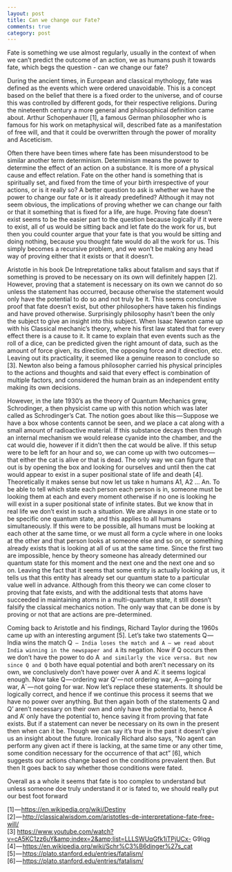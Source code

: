 ```yaml
---
layout: post
title: Can we change our Fate?
comments: true
category: post
---
```


Fate is something we use almost regularly, usually in the context of when we can’t predict the outcome of an action, we as humans push it towards fate, which begs the question - can we change our fate?

During the ancient times, in European and classical mythology, fate was defined as the events which were ordered unavoidable. This is a concept based on the belief that there is a fixed order to the universe, and of course this was controlled by different gods, for their respective religions. During the nineteenth century a more general and philosophical definition came about. Arthur Schopenhauer [1], a famous German philosopher who is
famous for his work on metaphysical will, described fate as a manifestation of free will, and that it could be overwritten through the power of morality and Asceticism.


Often there have been times where fate has been misunderstood to be similar another term determinism. Determinism means the power to determine the effect of an action on a substance. It is more of a physical cause and effect relation. Fate on the other hand is something that is spiritually set, and fixed from the time of your birth irrespective of your actions, or is it really so?
A better question to ask is whether we have the power to change our fate or is it already predefined? Although it may not seem obvious, the implications of proving whether we can change our faith or that it something that is fixed for a life, are huge. Proving fate doesn’t exist seems to be the easier part to the question because logically if it were to exist, all of us
would be sitting back and let fate do the work for us, but then you could counter argue that your fate is that you would be sitting and doing nothing, because you thought fate would do all the work for us. This simply becomes a recursive problem, and we won’t be making any head way of proving either that it exists or that it doesn’t.

Aristotle in his book De Intrepretatione talks about fatalism and says that if something is proved to be necessary on its own will definitely happen [2]. However, proving that a statement is necessary on its own we cannot do so unless the statement has occurred, because otherwise the statement would only have the potential to do so and not truly be it.
This seems conclusive proof that fate doesn’t exist, but other philosophers have taken his findings and have proved otherwise. Surprisingly philosophy hasn’t been the only the subject to give an insight into this subject.
When Isaac Newton came up with his Classical mechanic’s theory, where his first law stated that for every effect there is a cause to it. It came to explain that even events such as the roll of a dice, can be predicted given the right amount of data, such as the amount of force
given, its direction, the opposing force and it direction, etc. Leaving out its practicality, it seemed like a genuine reason to conclude so [3]. Newton also being a famous philosopher carried his physical principles to the actions and thoughts and said that every effect is combination of multiple factors, and considered the human brain as an independent entity making its own decisions.

However, in the late 1930’s as the theory of Quantum Mechanics grew, Schrodinger, a then physicist came up with this notion which was later called as Schrodinger’s Cat. The notion goes about like this — Suppose we have a box whose contents cannot be seen, and we place a cat along with a small amount of radioactive material. If this substance decays then through an internal mechanism we would release cyanide into the chamber, and the cat
would die, however if it didn’t then the cat would be alive. If this setup were to be left for an hour and so, we can come up with two outcomes — that either the cat is alive or that is dead. The only way we can figure that out is by opening the box and looking for ourselves and until then the cat would appear to exist in a super positional state of life and death [4]. Theoretically it makes sense but now let us take n humans A1, A2 … An. To be able to tell which state each person each person is in, someone must be looking them at each and every moment otherwise if no one is looking he will exist in a super positional state of infinite states. But we know that in real life we don’t exist in such a situation. We are always in one state or to be specific one quantum state, and this applies to all humans simultaneously. If this were to be possible, all humans must be looking at each other at the same time, or we must all form a cycle where in one looks at the other and that person looks at someone else and so on, or something already exists that is looking at all of us at the same time. Since the first two are impossible, hence by theory someone has already determined our quantum state for this moment and the next one and the next one and so on. Leaving the fact that it seems that some entity is actually looking at us, it tells us that this entity has already set our quantum state to a particular value well in advance. Although from this theory we can come closer to proving that fate exists, and with the additional tests that atoms have succeeded in maintaining atoms in a multi-quantum state, it still doesn’t falsify the classical mechanics notion. The only way that can be done is by proving or not that are actions are pre-determined.

Coming back to Aristotle and his findings, Richard Taylor during the 1960s came up with an interesting argument [5]. Let’s take two statements Q — India wins the match Q` — India loses the match and A — we read about India winning in the newspaper and A` its negation. Now if Q occurs then we don’t have the power to do A` and similarly the vice versa. But now since Q and Q` both have equal potential and both aren’t necessary on its own, we conclusively don’t have power over A and A’. it seems logical enough. Now take Q — ordering war Q’ — not ordering war, A — going for war, A` — not going for war. Now let’s replace these statements. It should be logically correct, and hence if we continue this process it seems that we have no power over anything. But then again both of the statements Q and Q’ aren’t necessary on their own and only have the potential to, hence A and A’ only have the potential to, hence saving it from proving that fate exists. But if a statement can never be necessary on its own in the present then when can it be. Though we can say it’s true in the past it doesn’t give us an insight about the future. Ironically Richard also says, “No agent can perform any given act if there is lacking, at the same time or any other time, some condition necessary for the occurrence of that act” [6], which suggests our actions change based on the conditions prevalent then. But then It goes back to say whether those conditions were fated.

Overall as a whole it seems that fate is too complex to understand but unless someone doe truly understand it or is fated to, we should really put our best foot forward

[1] — https://en.wikipedia.org/wiki/Destiny <br>
[2] — http://classicalwisdom.com/aristotles-de-interpretatione-fate-free-will/ <br>
[3] https://www.youtube.com/watch?v=cA5KC1zz6uY&amp;index=2&amp;list=LLLSWUqGfk1iTPjUCx-
G9Iqg <br>
[4] — https://en.wikipedia.org/wiki/Schr%C3%B6dinger%27s_cat <br>
[5] — https://plato.stanford.edu/entries/fatalism/ <br>
[6] — https://plato.stanford.edu/entries/fatalism/ <br>

